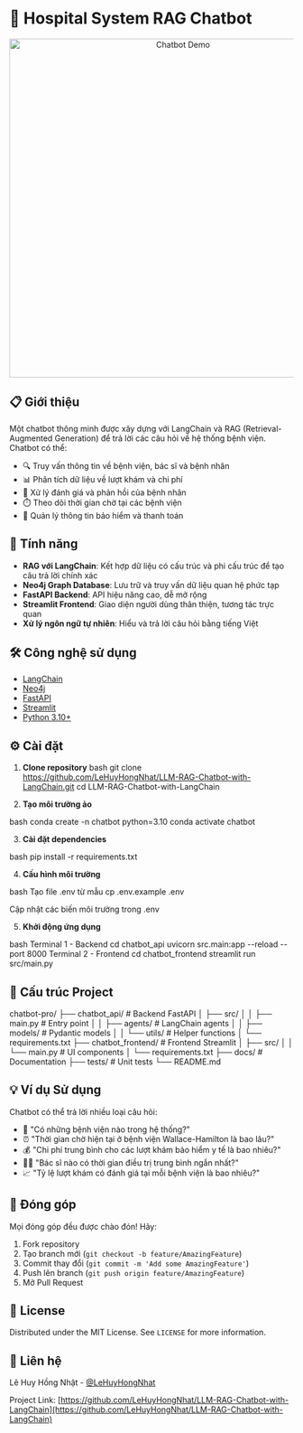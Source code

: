 # 🏥 Hospital System RAG Chatbot

<p align="center">
  <img src="docs/images/chatbot-demo.gif" alt="Chatbot Demo" width="600"/>
</p>

## 📋 Giới thiệu

Một chatbot thông minh được xây dựng với LangChain và RAG (Retrieval-Augmented Generation) để trả lời các câu hỏi về hệ thống bệnh viện. Chatbot có thể:

- 🔍 Truy vấn thông tin về bệnh viện, bác sĩ và bệnh nhân
- 📊 Phân tích dữ liệu về lượt khám và chi phí
- 💬 Xử lý đánh giá và phản hồi của bệnh nhân
- ⏱️ Theo dõi thời gian chờ tại các bệnh viện
- 🏦 Quản lý thông tin bảo hiểm và thanh toán

## 🚀 Tính năng

- **RAG với LangChain**: Kết hợp dữ liệu có cấu trúc và phi cấu trúc để tạo câu trả lời chính xác
- **Neo4j Graph Database**: Lưu trữ và truy vấn dữ liệu quan hệ phức tạp
- **FastAPI Backend**: API hiệu năng cao, dễ mở rộng
- **Streamlit Frontend**: Giao diện người dùng thân thiện, tương tác trực quan
- **Xử lý ngôn ngữ tự nhiên**: Hiểu và trả lời câu hỏi bằng tiếng Việt

## 🛠️ Công nghệ sử dụng

- [LangChain](https://python.langchain.com/docs/get_started/introduction)
- [Neo4j](https://neo4j.com/)
- [FastAPI](https://fastapi.tiangolo.com/)
- [Streamlit](https://streamlit.io/)
- [Python 3.10+](https://www.python.org/)

## ⚙️ Cài đặt

1. **Clone repository**
   bash
   git clone https://github.com/LeHuyHongNhat/LLM-RAG-Chatbot-with-LangChain.git
   cd LLM-RAG-Chatbot-with-LangChain

2. **Tạo môi trường ảo**

bash
conda create -n chatbot python=3.10
conda activate chatbot

3. **Cài đặt dependencies**

bash
pip install -r requirements.txt

4. **Cấu hình môi trường**

bash
Tạo file .env từ mẫu
cp .env.example .env

Cập nhật các biến môi trường trong .env

5. **Khởi động ứng dụng**

bash
Terminal 1 - Backend
cd chatbot_api
uvicorn src.main:app --reload --port 8000
Terminal 2 - Frontend
cd chatbot_frontend
streamlit run src/main.py

## 📁 Cấu trúc Project

chatbot-pro/
├── chatbot_api/ # Backend FastAPI
│ ├── src/
│ │ ├── main.py # Entry point
│ │ ├── agents/ # LangChain agents
│ │ ├── models/ # Pydantic models
│ │ └── utils/ # Helper functions
│ └── requirements.txt
├── chatbot_frontend/ # Frontend Streamlit
│ ├── src/
│ │ └── main.py # UI components
│ └── requirements.txt
├── docs/ # Documentation
├── tests/ # Unit tests
└── README.md

## 💡 Ví dụ Sử dụng

Chatbot có thể trả lời nhiều loại câu hỏi:

- 🏥 "Có những bệnh viện nào trong hệ thống?"
- ⏰ "Thời gian chờ hiện tại ở bệnh viện Wallace-Hamilton là bao lâu?"
- 💰 "Chi phí trung bình cho các lượt khám bảo hiểm y tế là bao nhiêu?"
- 👨‍⚕️ "Bác sĩ nào có thời gian điều trị trung bình ngắn nhất?"
- 📈 "Tỷ lệ lượt khám có đánh giá tại mỗi bệnh viện là bao nhiêu?"

## 🤝 Đóng góp

Mọi đóng góp đều được chào đón! Hãy:

1. Fork repository
2. Tạo branch mới (`git checkout -b feature/AmazingFeature`)
3. Commit thay đổi (`git commit -m 'Add some AmazingFeature'`)
4. Push lên branch (`git push origin feature/AmazingFeature`)
5. Mở Pull Request

## 📝 License

Distributed under the MIT License. See `LICENSE` for more information.

## 📧 Liên hệ

Lê Huy Hồng Nhật - [@LeHuyHongNhat](https://github.com/LeHuyHongNhat)

Project Link: [https://github.com/LeHuyHongNhat/LLM-RAG-Chatbot-with-LangChain](https://github.com/LeHuyHongNhat/LLM-RAG-Chatbot-with-LangChain)
